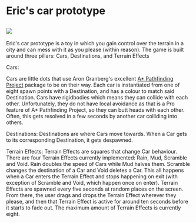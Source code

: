 # Eric's car prototype
![](https://media1.giphy.com/media/v1.Y2lkPTc5MGI3NjExbmI1YXkzNWgzaGt6bjZ6cXpiYXE3dGVjaXplOWV3Yjl6bjZ0NmZtbCZlcD12MV9pbnRlcm5hbF9naWZfYnlfaWQmY3Q9Zw/dzcmrLYzJ8M3sCFN2f/giphy.gif)
-- 
Eric's car prototype is a toy in which you gain control over the terrain in a city and can mess with it as you please (within reason). The game is built around three pillars: Cars, Destinations, and Terrain Effects

Cars:

Cars are little dots that use Aron Granberg's excellent [A* Pathfinding Project](https://arongranberg.com/astar/documentation/stable/index.html) package to be on their way. Each car is instantiated from one of eight spawn points with a Destination, and has a colour to match said Destination. Cars have rigidbodies which means they can collide with each other. Unfortunately, they do not have local avoidance as that is a Pro feature of A* Pathfinding Project, so they can butt heads with each other. Often, this gets resolved in a few seconds by another car colliding into others. 

Destinations: 
Destinations are where Cars move towards. When a Car gets to its corresponding Destination, it gets despawned. 

Terrain Effects:
Terrain Effects are squares that change Car behaviour. There are four Terrain Effects currently implemented: Rain, Mud, Scramble and Void. Rain doubles the speed of Cars while Mud halves them. Scramble changes the destination of a Car and Void deletes a Car. This all happens when a Car enters the Terrain Effect and stops happening on exit (with exception of Scramble and Void, which happen once on enter). Terrain Effects are spawned every five seconds at random places on the screen. From there, the user drags and drops the Terrain Effect wherever they please, and then that Terrain Effect is active for around ten seconds before it starts to fade out. The maximum amount of Terrain Effects is currently eight. 

